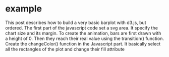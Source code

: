 # example

This post describes how to build a very basic barplot with d3.js, but ordered.
The first part of the javascript code set a svg area. It specify the chart size and its margin.
To create the animation, bars are first drawn with a height of 0. Then they reach their real value using the transition() function.
Create the changeColor() function in the Javascript part. It basically select all the rectangles of the plot and change their fill attribute